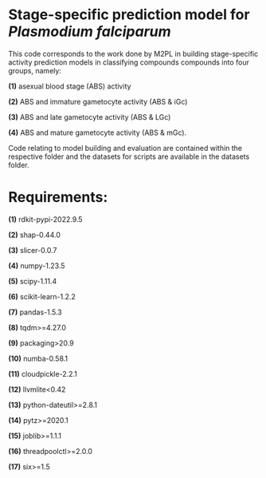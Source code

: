 # Stage-specific prediction model for _Plasmodium falciparum_
This code corresponds to the work done by M2PL in building stage-specific activity prediction models in classifying compounds compounds into
four groups, namely:

**(1)** asexual blood stage (ABS) activity

**(2)** ABS and immature gametocyte activity (ABS & iGc)

**(3)** ABS and late gametocyte activity (ABS & LGc)

**(4)** ABS and mature gametocyte activity (ABS & mGc). 

Code relating to model building and evaluation are contained within the respective folder
and the datasets for scripts are available in the datasets folder.

# Requirements:
**(1)** rdkit-pypi-2022.9.5

**(2)** shap-0.44.0

**(3)** slicer-0.0.7

**(4)** numpy-1.23.5 

**(5)** scipy-1.11.4 

**(6)** scikit-learn-1.2.2 

**(7)** pandas-1.5.3 

**(8)** tqdm>=4.27.0 

**(9)** packaging>20.9 

**(10)** numba-0.58.1

**(11)** cloudpickle-2.2.1

**(12)** llvmlite<0.42

**(13)** python-dateutil>=2.8.1

**(14)** pytz>=2020.1

**(15)** joblib>=1.1.1

**(16)** threadpoolctl>=2.0.0

**(17)** six>=1.5




